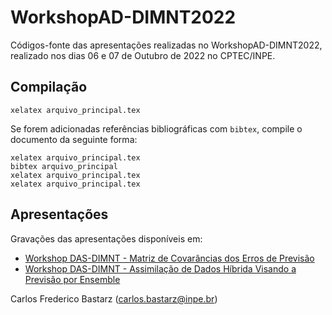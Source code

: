 # WorkshopAD-DIMNT2022
Códigos-fonte das apresentações realizadas no WorkshopAD-DIMNT2022, realizado nos dias 06 e 07 de Outubro de 2022 no CPTEC/INPE.

## Compilação

    xelatex arquivo_principal.tex

Se forem adicionadas referências bibliográficas com ``bibtex``, compile o documento da seguinte forma:

    xelatex arquivo_principal.tex
    bibtex arquivo_principal
    xelatex arquivo_principal.tex
    xelatex arquivo_principal.tex

## Apresentações

Gravações das apresentações disponíveis em:

* [Workshop DAS-DIMNT - Matriz de Covarâncias dos Erros de Previsão](https://youtu.be/_nmUjoPI4qs)
* [Workshop DAS-DIMNT - Assimilação de Dados Híbrida Visando a Previsão por Ensemble](https://youtu.be/L4E0OAOwZXk)

Carlos Frederico Bastarz (carlos.bastarz@inpe.br)
